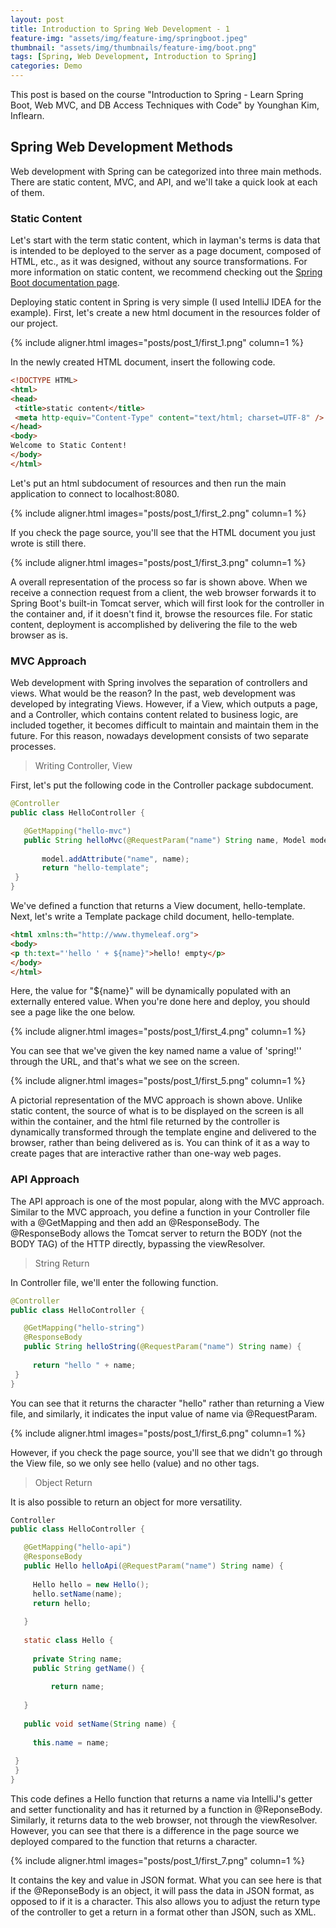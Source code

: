 ```yaml
---
layout: post
title: Introduction to Spring Web Development - 1
feature-img: "assets/img/feature-img/springboot.jpeg"
thumbnail: "assets/img/thumbnails/feature-img/boot.png"
tags: [Spring, Web Development, Introduction to Spring]
categories: Demo
---
```


This post is based on the course "Introduction to Spring - Learn Spring Boot, Web MVC, and DB Access Techniques with Code" by Younghan Kim, Inflearn.


## Spring Web Development Methods

Web development with Spring can be categorized into three main methods. There are static content, MVC, and API, and we'll take a quick look at each of them.


### Static Content

Let's start with the term static content, which in layman's terms is data that is intended to be deployed to the server as a page document, composed of HTML, etc., as it was designed, without any source transformations. For more information on static content, we recommend checking out the [Spring Boot documentation page](https://docs.spring.io/spring-boot/docs/2.3.1.RELEASE/reference/html/spring-boot-features.html#boot-features-spring-mvc-static-content).

Deploying static content in Spring is very simple (I used IntelliJ IDEA for the example). First, let's create a new html document in the resources folder of our project.

{% include aligner.html images="posts/post_1/first_1.png" column=1 %}

In the newly created HTML document, insert the following code.

```html
<!DOCTYPE HTML>
<html>
<head>
 <title>static content</title>
 <meta http-equiv="Content-Type" content="text/html; charset=UTF-8" />
</head>
<body>
Welcome to Static Content!
</body>
</html>
```

Let's put an html subdocument of resources and then run the main application to connect to localhost:8080.

{% include aligner.html images="posts/post_1/first_2.png" column=1 %}

If you check the page source, you'll see that the HTML document you just wrote is still there.

{% include aligner.html images="posts/post_1/first_3.png" column=1 %}

A overall representation of the process so far is shown above. When we receive a connection request from a client, the web browser forwards it to Spring Boot's built-in Tomcat server, which will first look for the controller in the container and, if it doesn't find it, browse the resources file. For static content, deployment is accomplished by delivering the file to the web browser as is.


### MVC Approach

Web development with Spring involves the separation of controllers and views. What would be the reason? In the past, web development was developed by integrating Views. However, if a View, which outputs a page, and a Controller, which contains content related to business logic, are included together, it becomes difficult to maintain and maintain them in the future. For this reason, nowadays development consists of two separate processes.


> Writing Controller, View 

First, let's put the following code in the Controller package subdocument.

```java
@Controller
public class HelloController {

   @GetMapping("hello-mvc")
   public String helloMvc(@RequestParam("name") String name, Model model) {
   
       model.addAttribute("name", name);
       return "hello-template";
 }
}
```

We've defined a function that returns a View document, hello-template. Next, let's write a Template package child document, hello-template.

```html
<html xmlns:th="http://www.thymeleaf.org">
<body>
<p th:text="'hello ' + ${name}">hello! empty</p>
</body>
</html>
```

Here, the value for "${name}" will be dynamically populated with an externally entered value. When you're done here and deploy, you should see a page like the one below.

{% include aligner.html images="posts/post_1/first_4.png" column=1 %}

You can see that we've given the key named name a value of 'spring!'' through the URL, and that's what we see on the screen.

{% include aligner.html images="posts/post_1/first_5.png" column=1 %}

A pictorial representation of the MVC approach is shown above. Unlike static content, the source of what is to be displayed on the screen is all within the container, and the html file returned by the controller is dynamically transformed through the template engine and delivered to the browser, rather than being delivered as is. You can think of it as a way to create pages that are interactive rather than one-way web pages.


### API Approach

The API approach is one of the most popular, along with the MVC approach. Similar to the MVC approach, you define a function in your Controller file with a @GetMapping and then add an @ResponseBody. The @ResponseBody allows the Tomcat server to return the BODY (not the BODY TAG) of the HTTP directly, bypassing the viewResolver.


> String Return

In Controller file, we'll enter the following function.

```java
@Controller
public class HelloController {

   @GetMapping("hello-string")
   @ResponseBody
   public String helloString(@RequestParam("name") String name) {
 
     return "hello " + name;
 }
}
```

You can see that it returns the character "hello" rather than returning a View file, and similarly, it indicates the input value of name via @RequestParam.

{% include aligner.html images="posts/post_1/first_6.png" column=1 %}

However, if you check the page source, you'll see that we didn't go through the View file, so we only see hello (value) and no other tags.


> Object Return

It is also possible to return an object for more versatility.

```java
Controller
public class HelloController {

   @GetMapping("hello-api")
   @ResponseBody
   public Hello helloApi(@RequestParam("name") String name) {
 
     Hello hello = new Hello();
     hello.setName(name);
     return hello;
     
   }
   
   static class Hello {
 
     private String name;
     public String getName() {
 
         return name;
         
   }
   
   public void setName(String name) {
 
     this.name = name;
 
 }
 }
}
```

This code defines a Hello function that returns a name via IntelliJ's getter and setter functionality and has it returned by a function in @ReponseBody. Similarly, it returns data to the web browser, not through the viewResolver. However, you can see that there is a difference in the page source we deployed compared to the function that returns a character.

{% include aligner.html images="posts/post_1/first_7.png" column=1 %}

It contains the key and value in JSON format. What you can see here is that if the @ReponseBody is an object, it will pass the data in JSON format, as opposed to if it is a character. This also allows you to adjust the return type of the controller to get a return in a format other than JSON, such as XML.